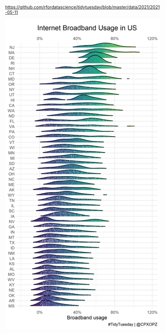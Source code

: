 https://github.com/rfordatascience/tidytuesday/blob/master/data/2021/2021-05-11

![](2021-05-11_US_Broadband.png)
